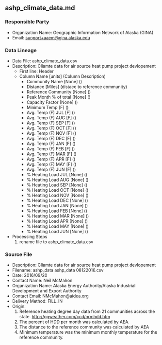 ## ashp_climate_data.md

### Responsible Party
  * Organization Name: Geographic Information Network of Alaska (GINA)
  * Email: support+aaem@gina.alaska.edu

### Data Lineage
  * Data File: ashp_climate_data.csv
  * Description: Cliamte data for air source heat pump project devlopement
    * First line: Header
    * Column Name [units] (Column Description)
      * Community Name [None] ()
      * Distance [Miles] (distace to reference community)
      * Reference Community [None] ()
      * Peak Month % of total [None] ()
      * Capacity Factor [None] ()
      * Minimum Temp [F] ()
      * Avg. Temp (F) JUL [F] ()
      * Avg. Temp (F) AUG [F] ()
      * Avg. Temp (F) SEP [F] ()
      * Avg. Temp (F) OCT [F] ()
      * Avg. Temp (F) NOV [F] ()
      * Avg. Temp (F) DEC [F] ()
      * Avg. Temp (F) JAN [F] ()
      * Avg. Temp (F) FEB [F] ()
      * Avg. Temp (F) MAR [F] ()
      * Avg. Temp (F) APR [F] ()
      * Avg. Temp (F) MAY [F] ()
      * Avg. Temp (F) JUN [F] ()
      * % Heating Load JUL [None] ()
      * % Heating Load AUG [None] ()
      * % Heating Load SEP [None] ()
      * % Heating Load OCT [None] ()
      * % Heating Load NOV [None] ()
      * % Heating Load DEC [None] ()
      * % Heating Load JAN [None] ()
      * % Heating Load FEB [None] ()
      * % Heating Load MAR [None] ()
      * % Heating Load APR [None] ()
      * % Heating Load MAY [None] ()
      * % Heating Load JUN [None] ()
  * Processing Steps
    1. rename file to ashp_climate_data.csv

### Source File
  * Description: Cliamte data for air source heat pump project devlopement
  * Filename: ashp_data ashp_data 08122016.csv
  * Date: 2016/09/20
  * Contact Name: Neil McMahon
  * Organization Name: Alaska Energy Authority/Alaska Industrial Development and Export Authority
  * Contact Email: NMcMahon@aidea.org
  * Delivery Method: FILL_IN
  * Origin:
    1. Reference heating degree day data from 21 communities across the state.  http://ggweather.com/ccd/nrmhdd.htm
    2. The percent of HDD per month was calculated by AEA.
    3. The distance to the reference community was calculated by AEA
    4. Minimum temperature was the minimum monthly temperature for the reference community.
    
